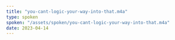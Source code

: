 ```yaml
---
title: "you-cant-logic-your-way-into-that.m4a"
type: spoken
spoken: "/assets/spoken/you-cant-logic-your-way-into-that.m4a"
date: 2023-04-14
---
```

